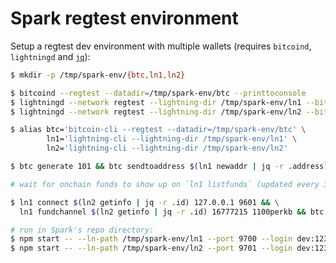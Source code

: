 # Spark regtest environment

Setup a regtest dev environment with multiple wallets (requires `bitcoind`, `lightningd` and [`jq`](https://stedolan.github.io/jq/download/)):

```bash
$ mkdir -p /tmp/spark-env/{btc,ln1,ln2}

$ bitcoind --regtest --datadir=/tmp/spark-env/btc --printtoconsole
$ lightningd --network regtest --lightning-dir /tmp/spark-env/ln1 --bitcoin-datadir /tmp/spark-env/btc --addr 127.0.0.1:9600
$ lightningd --network regtest --lightning-dir /tmp/spark-env/ln2 --bitcoin-datadir /tmp/spark-env/btc --addr 127.0.0.1:9601

$ alias btc='bitcoin-cli --regtest --datadir=/tmp/spark-env/btc' \
        ln1='lightning-cli --lightning-dir /tmp/spark-env/ln1' \
        ln2='lightning-cli --lightning-dir /tmp/spark-env/ln2'

$ btc generate 101 && btc sendtoaddress $(ln1 newaddr | jq -r .address) 5 && btc generate 1

# wait for onchain funds to show up on `ln1 listfunds` (updated every 30s)

$ ln1 connect $(ln2 getinfo | jq -r .id) 127.0.0.1 9601 && \
  ln1 fundchannel $(ln2 getinfo | jq -r .id) 16777215 1100perkb && btc generate 1

# run in Spark's repo directory:
$ npm start -- --ln-path /tmp/spark-env/ln1 --port 9700 --login dev:123
$ npm start -- --ln-path /tmp/spark-env/ln2 --port 9701 --login dev:123
```

